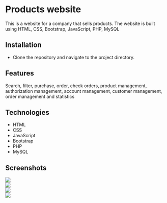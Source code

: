 # Products website 
This is a website for a company that sells products. The website is built using HTML, CSS, Bootstrap, JavaScript, PHP, MySQL

## Installation
- Clone the repository and navigate to the project directory.

## Features
Search, filter, purchase, order, check orders, product management, authorization management, account management, customer management, order management and statistics
## Technologies
- HTML
- CSS
- JavaScript
- Bootstrap
- PHP
- MySQL

## Screenshots
![](docs/register.jpg)<br>
![](docs/login.jpg)<br>
![](docs/products.jpg)<br>
![](docs/cart.jpg)<br>

